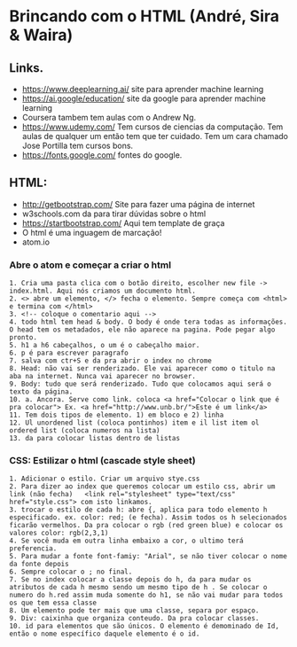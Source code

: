 # Brincando com o HTML (André, Sira & Waira)

## Links.
* https://www.deeplearning.ai/ site para aprender machine learning
* https://ai.google/education/ site da google para aprender machine learning
* Coursera tambem tem aulas com o Andrew Ng.
* https://www.udemy.com/ Tem cursos de ciencias da computação. Tem aulas de qualquer um então tem que ter cuidado. Tem um cara chamado Jose Portilla tem cursos bons. 
* https://fonts.google.com/ fontes do google.

## HTML:
* http://getbootstrap.com/ Site para fazer uma página de internet
* w3schools.com da para tirar dúvidas sobre o html
* https://startbootstrap.com/ Aqui tem template de graça
* O html é uma inguagem de marcação!
* atom.io 

### Abre o atom e começar a criar o html
	1. Cria uma pasta clica com o botão direito, escolher new file -> index.html. Aqui nós criamos um documento html.
	2. <> abre um elemento, </> fecha o elemento. Sempre começa com <html> e termina com </html>
	3. <!-- coloque o comentario aqui -->
	4. todo html tem head & body. O body é onde tera todas as informações. O head tem os metadados, ele não aparece na pagina. Pode pegar algo pronto.
	5. h1 a h6 cabeçalhos, o um é o cabeçalho maior. 
	6. p é para escrever paragrafo
	7. salva com ctr+S e da pra abrir o index no chrome
	8. Head: não vai ser renderizado. Ele vai aparecer como o titulo na aba na internet. Nunca vai aparecer no browser. 
	9. Body: tudo que será renderizado. Tudo que colocamos aqui será o texto da página. 
	10. a. Ancora. Serve como link. coloca <a href="Colocar o link que é pra colocar"> Ex. <a href="http://www.unb.br/">Este é um link</a>
	11. Tem dois tipos de elemento. 1) em bloco e 2) linha
	12. Ul unordened list (coloca pontinhos) item e il list item ol ordered list (coloca numeros na lista)
	13. da para colocar listas dentro de listas

### CSS: Estilizar o html (cascade style sheet)
	1. Adicionar o estilo. Criar um arquivo stye.css
	2. Para dizer ao index que queremos colocar um estilo css, abrir um link (não fecha)   <link rel="stylesheet" type="text/css" href="style.css"> com isto linkamos.
	3. trocar o estilo de cada h: abre {, aplica para todo elemento h especificado. ex. color: red; (e fecha). Assim todos os h selecionados ficarão vermelhos. Da pra colocar o rgb (red green blue) e colocar os valores color: rgb(2,3,1)
	4. Se você muda em outra linha embaixo a cor, o ultimo terá preferencia. 
	5. Para mudar a fonte font-famiy: "Arial", se não tiver colocar o nome da fonte depois
	6. Sempre colocar o ; no final.
	7. Se no index colocar a classe depois do h, da para mudar os atributos de cada h mesmo sendo um mesmo tipo de h . Se colocar o numero do h.red assim muda somente do h1, se não vai mudar para todos os que tem essa classe
	8. Um elemento pode ter mais que uma classe, separa por espaço. 
	9. Div: caixinha que organiza conteudo. Da pra colocar classes. 
	10. id para elementos que são únicos. O elemento é demominado de Id, então o nome específico daquele elemento é o id.
